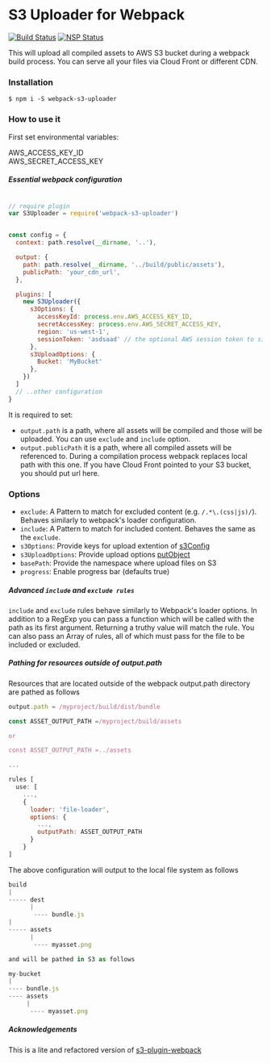 
S3 Uploader for Webpack
===  

[![Build Status](https://travis-ci.org/matrus2/webpack-s3-uploader.svg?branch=master)](https://travis-ci.org/matrus2/webpack-s3-uploader) 
[![NSP Status](https://nodesecurity.io/orgs/matrus/projects/9163c5b1-e10a-43c0-9889-27f7ad71ec8f/badge)](https://nodesecurity.io/orgs/matrus/projects/9163c5b1-e10a-43c0-9889-27f7ad71ec8f)  
  
This will upload all compiled assets to AWS S3 bucket during a webpack build process. You can serve all your files via Cloud Front or different CDN.

### Installation

```
$ npm i -S webpack-s3-uploader
```

### How to use it 

First set environmental variables:  
 
AWS_ACCESS_KEY_ID  
AWS_SECRET_ACCESS_KEY


##### Essential webpack configuration 
```javascript

// require plugin 
var S3Uploader = require('webpack-s3-uploader')


const config = {
  context: path.resolve(__dirname, '..'),

  output: {
    path: path.resolve(__dirname, '../build/public/assets'),
    publicPath: 'your_cdn_url',
  },

  plugins: [
    new S3Uploader({
      s3Options: {
        accessKeyId: process.env.AWS_ACCESS_KEY_ID,
        secretAccessKey: process.env.AWS_SECRET_ACCESS_KEY,
        region: 'us-west-1',
        sessionToken: 'asdsaad' // the optional AWS session token to sign requests with
      },
      s3UploadOptions: {
        Bucket: 'MyBucket'
      },
    })
  ]
  // ..other configuration
}
```  

It is required to set:  
- `output.path` is a path, where all assets will be compiled and those will be uploaded. You can use `exclude` and `include` option. 
- `output.publicPath` it is a path, where all compiled assets will be referenced to. During a compilation process webpack replaces local path with this one. If you have Cloud Front pointed to your S3 bucket, you should put url here. 

### Options

- `exclude`: A Pattern to match for excluded content (e.g. `/.*\.(css|js)/`). Behaves similarly to webpack's loader configuration.
- `include`: A Pattern to match for included content. Behaves the same as the `exclude`.
- `s3Options`: Provide keys for upload extention of [s3Config](http://docs.aws.amazon.com/AWSJavaScriptSDK/latest/AWS/Config.html#constructor-property)
- `s3UploadOptions`: Provide upload options [putObject](http://docs.aws.amazon.com/AWSJavaScriptSDK/latest/AWS/S3.html#putObject-property )
- `basePath`: Provide the namespace where upload files on S3
- `progress`: Enable progress bar (defaults true)

##### Advanced `include` and `exclude rules`

`include` and `exclude` rules behave similarly to Webpack's loader options.  In addition to a RegExp you can pass a function which will be called with the path as its first argument.  Returning a truthy value will match the rule.  You can also pass an Array of rules, all of which must pass for the file to be included or excluded.


##### Pathing for resources outside of output.path
Resources that are located outside of the webpack output.path directory are pathed as follows

```javascript
output.path = /myproject/build/dist/bundle
```

```javascript
const ASSET_OUTPUT_PATH =/myproject/build/assets

or

const ASSET_OUTPUT_PATH =../assets

...

rules [
  use: [
    ...,
    {
      loader: 'file-loader',
      options: {
        ...,
        outputPath: ASSET_OUTPUT_PATH
      }
    }
]
```

The above configuration will output to the local file system as follows

```javascript
build
|
----- dest
      |
       ---- bundle.js
|
----- assets
      |
	   ---- myasset.png

and will be pathed in S3 as follows

my-bucket
|
---- bundle.js
---- assets
     |
      ---- myasset.png
```

##### Acknowledgements

This is a lite and refactored version of [s3-plugin-webpack](https://github.com/MikaAK/s3-plugin-webpack)
